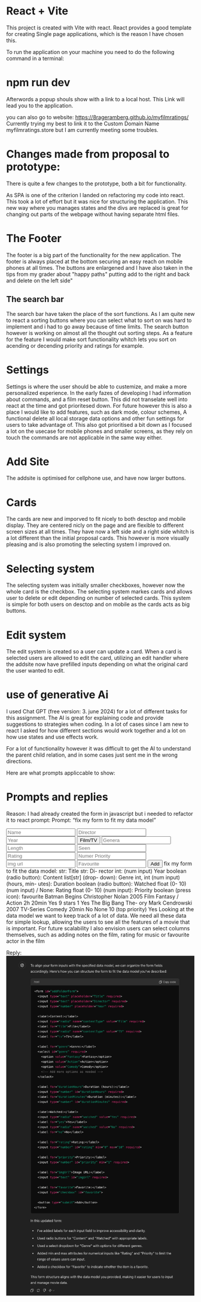 # React + Vite
This project is created with Vite with react. React provides a good template for creating Single page applications, which is the reason I have chosen this. 

To run the application on your machine you need to do the following command in a terminal: 

# npm run dev
Afterwords a popup shouls show with a link to a local host. This Link will lead you to the application. 


you can also go to website: https://8rageramberg.github.io/myfilmratings/ 
Currently trying my best to link it to the Custom Domain Name myfilmratings.store but I am currently meeting some troubles.



# Changes made from proposal to prototype: 
There is quite a few changes to the prototype, both a bit for functionality.

As SPA is one of the criterion I landed on refactoring my code into react. This took a lot of effort but it was nice for structuring the application. This new way where you manages states and the divs are replaced is great for changing out parts of the webpage without having separate html files.

# The Footer
The footer is a big part of the functionality for the new application. The footer is always placed at the bottom securing an easy reach on mobile phones at all times. The buttons are enlargened and I have also taken in the tips from my grader about "happy paths" putting add to the right and back and delete on the left side"

## The search bar

The search bar have taken the place of the sort functions. As I am quite new to react a sorting buttons where you can select what to sort on was hard to implement and i had to go away because of time limits. The search button however is working on almost all the thought out sorting steps. As a feature for the feature I would make sort functionality whitch lets you sort on acending or decending priority and ratings for example.

# Settings
Settings is where the user should be able to custemize, and make a more personalized experience. In the early fazes of developing I had information about commands, and a film reset button. This did not transelate well into react at the time and got prioritesed down. For future however this is also a place I would like to add features, such as dark mode, colour schemes, A functional delete all local storage data options and other fun settings for users to take advantage of. This also got prioritised a bit down as I focused a lot on the usecase for mobile phones and smaller screens, as they rely on touch the commands are not applicable in the same way either. 

# Add Site 
The addsite is optimised for cellphone use, and have now larger buttons. 

# Cards

The cards are new and imporved to fit nicely to both desctop and mobile display. They are centered nicly on the page and are flexible to different screen sizes at all times. They have now a left side and a right side whitch is a lot different than the initial proposal cards. This however is more visually pleasing and is also promoting the selecting system I improved on.

# Selecting system
The selecting system was initially smaller checkboxes, however now the whole card is the checkbox. The selecting system markes cards and allows user to delete or edit depending on number of selected cards. This system is simple for both users on desctop and on mobile as the cards acts as big buttons. 

# Edit system
The edit system is created so a user can update a card. When a card is selected users are allowed to edit the card, utilizing an edit handler where the addsite now have prefilled inputs depending on what the original card the user wanted to edit. 



# use of generative Ai

I used Chat GPT (free version: 3. june 2024) for a lot of different tasks for this assignment. The AI is great for explaining code and provide suggestions to strategies when coding. In a lot of cases since I am new to react I asked for how different sections would work together and a lot on how use states and use effects work. 

For a lot of functionality however it was difficult to get the AI to understand the parent child relation, and in some cases just sent me in the wrong directions. 

Here are what prompts appliccable to show: 



# Prompts and replies
Reason: I had already created the form in javascript but i needed to refactor it to react
prompt: Prompt:  “fix my form to fit my data model”

 <!-- Input fields --> <form id="addFolderForm"> <input type="text" placeholder="Name" required> <input type="text" placeholder="Director" required> <input type="text" placeholder="Year" required> <button type="radio">Film/TV</button> <input type="text" placeholder="Genera" required> <input type="number" placeholder="Length" required> <input type="text" placeholder="Seen" required> <input type="number" placeholder="Rating" required> <input type="number" placeholder="Numer Priority" required> <input type="text" placeholder="img url" required> <input type="int" placeholder="Favourite" required> <button type="submit">Add</button> fix my form to fit the data model: str: Title str: Di- rector int: (num input) Year boolean (radio button): Content list[str] (drop- down): Genre int, int (num input) (hours, min- utes): Duration boolean (radio button): Watched float (0- 10) (num input) / None: Rating float (0- 10) (num input): Priority boolean (press icon): favourite Batman Begins Christopher Nolan 2005 Film Fantasy / Action 2h 20min Yes 9 stars 1 Yes The Big Bang The- ory Mark Cendrowski 2007 TV-Series Comedy 20min No None 10 (top priority) Yes Looking at the data model we want to keep track of a lot of data. We need all these data for simple lookup, allowing the users to see all the features of a movie that is important. For future scalability I also envision users can select columns themselves, such as adding notes on the film, rating for music or favourite actor in the film

Reply: 
![alt text](gpt/gpt1.png)

